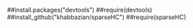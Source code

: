 ##install.packages("devtools")
##require(devtools)
##install_github("khabbazian/sparseHC")
##require(sparseHC)
